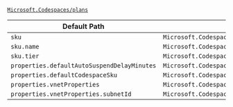 [`Microsoft.Codespaces/plans`](https://docs.microsoft.com/en-us/azure/templates/microsoft.codespaces/plans)

| Default Path | Alias |
|---|---|
| `sku` | `Microsoft.Codespaces/plans/sku` |
| `sku.name` | `Microsoft.Codespaces/plans/sku.name` |
| `sku.tier` | `Microsoft.Codespaces/plans/sku.tier` |
| `properties.defaultAutoSuspendDelayMinutes` | `Microsoft.Codespaces/plans/defaultAutoSuspendDelayMinutes` |
| `properties.defaultCodespaceSku` | `Microsoft.Codespaces/plans/defaultCodespaceSku` |
| `properties.vnetProperties` | `Microsoft.Codespaces/plans/vnetProperties` |
| `properties.vnetProperties.subnetId` | `Microsoft.Codespaces/plans/vnetProperties.subnetId` |

